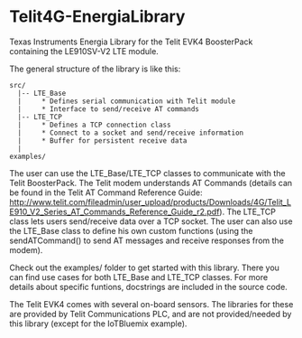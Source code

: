 # Telit4G-EnergiaLibrary
Texas Instruments Energia Library for the Telit EVK4 BoosterPack containing the LE910SV-V2 LTE module.

The general structure of the library is like this:

```
src/
  |-- LTE_Base
  |     * Defines serial communication with Telit module
  |     * Interface to send/receive AT commands
  |-- LTE_TCP
  |     * Defines a TCP connection class
  |     * Connect to a socket and send/receive information
  |     * Buffer for persistent receive data
  |
examples/
```

The user can use the LTE_Base/LTE_TCP classes to communicate with the Telit BoosterPack. The Telit modem understands AT Commands (details can be found in the Telit AT Command Reference Guide: http://www.telit.com/fileadmin/user_upload/products/Downloads/4G/Telit_LE910_V2_Series_AT_Commands_Reference_Guide_r2.pdf). The LTE_TCP class lets users send/receive data over a TCP socket. The user can also use the LTE_Base class to define his own custom functions (using the sendATCommand() to send AT messages and receive responses from the modem).

Check out the examples/ folder to get started with this library. There you can find use cases for both LTE_Base and LTE_TCP classes. For more details about specific funtions, docstrings are included in the source code.

The Telit EVK4 comes with several on-board sensors. The libraries for these are provided by Telit Communications PLC, and are not provided/needed by this library (except for the IoTBluemix example).
